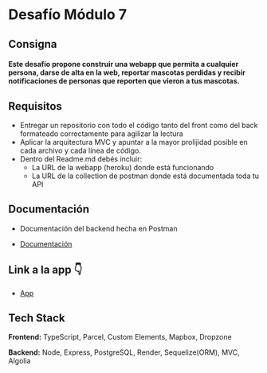 # Desafío Módulo 7

## Consigna

#### Este desafío propone construir una webapp que permita a cualquier persona, darse de alta en la web, reportar mascotas perdidas y recibir notificaciones de personas que reporten que vieron a tus mascotas.

## Requisitos

* Entregar un repositorio con todo el código tanto del front como del back formateado 
  correctamente para agilizar la lectura
* Aplicar la arquitectura MVC y apuntar a la mayor prolijidad posible en
  cada archivo y cada línea de código.
* Dentro del Readme.md debés incluir:
    - La URL de la webapp (heroku) donde está funcionando
    - La URL de la collection de postman donde está documentada toda tu API  


## Documentación
 * Documentación del backend hecha en Postman

 * [Documentación](https://documenter.getpostman.com/view/19369798/2s8YzMYR9F)


## Link a la app 👇
 * [App](https://find-lost-pets.onrender.com/)
## Tech Stack

**Frontend:** TypeScript, Parcel, Custom Elements, Mapbox, Dropzone

**Backend:** Node, Express, PostgreSQL, Render, Sequelize(ORM), MVC, Algolia
